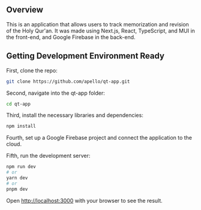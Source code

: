## Overview

This is an application that allows users to track memorization and revision of the Holy Qur'an. It was made using Next.js, React, TypeScript, and MUI in the front-end, and Google Firebase in the back-end.

## Getting Development Environment Ready

First, clone the repo:

```bash
git clone https://github.com/apello/qt-app.git
```

Second, navigate into the qt-app folder:

```bash
cd qt-app
```

Third, install the necessary libraries and dependencies:

```bash
npm install
```

Fourth, set up a Google Firebase project and connect the application to the cloud.

Fifth, run the development server:

```bash
npm run dev
# or
yarn dev
# or
pnpm dev
```

Open [http://localhost:3000](http://localhost:3000) with your browser to see the result.

